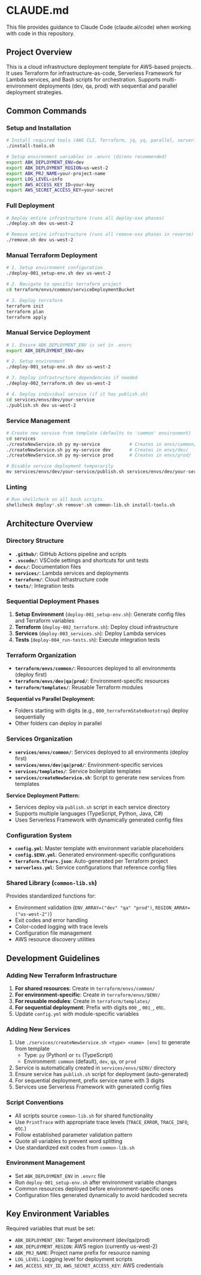 # CLAUDE.md

This file provides guidance to Claude Code (claude.ai/code) when working with code in this repository.

## Project Overview

This is a cloud infrastructure deployment template for AWS-based projects. It uses Terraform for infrastructure-as-code, Serverless Framework for Lambda services, and Bash scripts for orchestration. Supports multi-environment deployments (dev, qa, prod) with sequential and parallel deployment strategies.

## Common Commands

### Setup and Installation
```bash
# Install required tools (AWS CLI, Terraform, jq, yq, parallel, serverless)
./install-tools.sh

# Setup environment variables in .envrc (direnv recommended)
export ABK_DEPLOYMENT_ENV=dev
export ABK_DEPLOYMENT_REGION=us-west-2
export ABK_PRJ_NAME=your-project-name
export LOG_LEVEL=info
export AWS_ACCESS_KEY_ID=your-key
export AWS_SECRET_ACCESS_KEY=your-secret
```

### Full Deployment
```bash
# Deploy entire infrastructure (runs all deploy-xxx phases)
./deploy.sh dev us-west-2

# Remove entire infrastructure (runs all remove-xxx phases in reverse)
./remove.sh dev us-west-2
```

### Manual Terraform Deployment
```bash
# 1. Setup environment configuration
./deploy-001_setup-env.sh dev us-west-2

# 2. Navigate to specific terraform project
cd terraform/envs/common/serviceDeploymentBucket

# 3. Deploy terraform
terraform init
terraform plan
terraform apply
```

### Manual Service Deployment
```bash
# 1. Ensure ABK_DEPLOYMENT_ENV is set in .envrc
export ABK_DEPLOYMENT_ENV=dev

# 2. Setup environment
./deploy-001_setup-env.sh dev us-west-2

# 3. Deploy infrastructure dependencies if needed
./deploy-002_terraform.sh dev us-west-2

# 4. Deploy individual service (if it has publish.sh)
cd services/envs/dev/your-service
./publish.sh dev us-west-2
```

### Service Management
```bash
# Create new service from template (defaults to 'common' environment)
cd services
./createNewService.sh py my-service           # Creates in envs/common/
./createNewService.sh py my-service dev       # Creates in envs/dev/
./createNewService.sh py my-service prod      # Creates in envs/prod/

# Disable service deployment temporarily
mv services/envs/dev/your-service/publish.sh services/envs/dev/your-service/do_not_publish.sh
```

### Linting
```bash
# Run shellcheck on all bash scripts
shellcheck deploy*.sh remove*.sh common-lib.sh install-tools.sh
```

## Architecture Overview

### Directory Structure
- **`.github/`**: GitHub Actions pipeline and scripts
- **`.vscode/`**: VSCode settings and shortcuts for unit tests
- **`docs/`**: Documentation files
- **`services/`**: Lambda services and deployments
- **`terraform/`**: Cloud infrastructure code
- **`tests/`**: Integration tests

### Sequential Deployment Phases
1. **Setup Environment** (`deploy-001_setup-env.sh`): Generate config files and Terraform variables
2. **Terraform** (`deploy-002_terraform.sh`): Deploy cloud infrastructure
3. **Services** (`deploy-003_services.sh`): Deploy Lambda services
4. **Tests** (`deploy-004_run-tests.sh`): Execute integration tests

### Terraform Organization
- **`terraform/envs/common/`**: Resources deployed to all environments (deploy first)
- **`terraform/envs/dev|qa|prod/`**: Environment-specific resources
- **`terraform/templates/`**: Reusable Terraform modules

**Sequential vs Parallel Deployment:**
- Folders starting with digits (e.g., `000_terraformStateBootstrap`) deploy sequentially
- Other folders can deploy in parallel

### Services Organization
- **`services/envs/common/`**: Services deployed to all environments (deploy first)
- **`services/envs/dev|qa|prod/`**: Environment-specific services
- **`services/templates/`**: Service boilerplate templates
- **`services/createNewService.sh`**: Script to generate new services from templates

**Service Deployment Pattern:**
- Services deploy via `publish.sh` script in each service directory
- Supports multiple languages (TypeScript, Python, Java, C#)
- Uses Serverless Framework with dynamically generated config files

### Configuration System
- **`config.yml`**: Master template with environment variable placeholders
- **`config.$ENV.yml`**: Generated environment-specific configurations
- **`terraform.tfvars.json`**: Auto-generated per Terraform project
- **`serverless.yml`**: Service configurations that reference config files

### Shared Library (`common-lib.sh`)
Provides standardized functions for:
- Environment validation (`ENV_ARRAY=("dev" "qa" "prod")`, `REGION_ARRAY=("us-west-2")`)
- Exit codes and error handling
- Color-coded logging with trace levels
- Configuration file management
- AWS resource discovery utilities

## Development Guidelines

### Adding New Terraform Infrastructure
1. **For shared resources**: Create in `terraform/envs/common/`
2. **For environment-specific**: Create in `terraform/envs/$ENV/`
3. **For reusable modules**: Create in `terraform/templates/`
4. **For sequential deployment**: Prefix with digits `000_`, `001_`, etc.
5. Update `config.yml` with module-specific variables

### Adding New Services
1. Use `./services/createNewService.sh <type> <name> [env]` to generate from template
   - Type: `py` (Python) or `ts` (TypeScript) 
   - Environment: `common` (default), `dev`, `qa`, or `prod`
2. Service is automatically created in `services/envs/$ENV/` directory
3. Ensure service has `publish.sh` script for deployment (auto-generated)
4. For sequential deployment, prefix service name with 3 digits
5. Services use Serverless Framework with generated config files

### Script Conventions
- All scripts source `common-lib.sh` for shared functionality
- Use `PrintTrace` with appropriate trace levels (`TRACE_ERROR`, `TRACE_INFO`, etc.)
- Follow established parameter validation pattern
- Quote all variables to prevent word splitting
- Use standardized exit codes from `common-lib.sh`

### Environment Management
- Set `ABK_DEPLOYMENT_ENV` in `.envrc` file
- Run `deploy-001_setup-env.sh` after environment variable changes
- Common resources deployed before environment-specific ones
- Configuration files generated dynamically to avoid hardcoded secrets

## Key Environment Variables
Required variables that must be set:
- `ABK_DEPLOYMENT_ENV`: Target environment (dev/qa/prod)
- `ABK_DEPLOYMENT_REGION`: AWS region (currently us-west-2)
- `ABK_PRJ_NAME`: Project name prefix for resource naming
- `LOG_LEVEL`: Logging level for deployment scripts
- `AWS_ACCESS_KEY_ID`, `AWS_SECRET_ACCESS_KEY`: AWS credentials